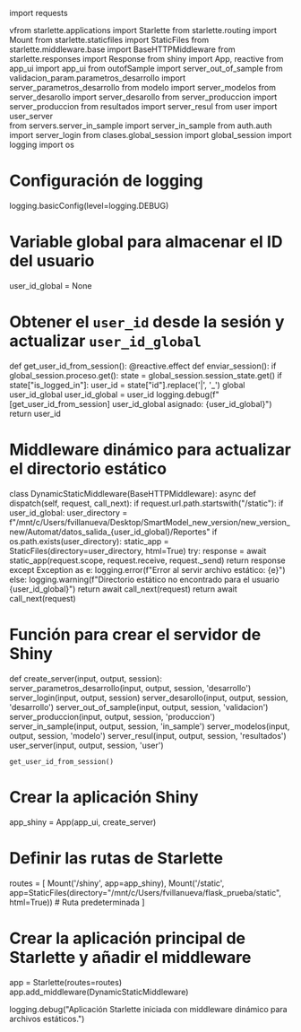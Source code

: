 import requests





vfrom starlette.applications import Starlette
from starlette.routing import Mount
from starlette.staticfiles import StaticFiles
from starlette.middleware.base import BaseHTTPMiddleware
from starlette.responses import Response
from shiny import App, reactive
from app_ui import app_ui
from outofSample import server_out_of_sample
from validacion_param.parametros_desarrollo import server_parametros_desarrollo
from modelo import server_modelos
from server_desarollo import server_desarollo
from server_produccion import server_produccion
from resultados import server_resul
from user import user_server    
from servers.server_in_sample import server_in_sample
from auth.auth import server_login
from clases.global_session import global_session
import logging
import os

# Configuración de logging
logging.basicConfig(level=logging.DEBUG)

# Variable global para almacenar el ID del usuario
user_id_global = None

# Obtener el `user_id` desde la sesión y actualizar `user_id_global`
def get_user_id_from_session():
    @reactive.effect
    def enviar_session():
        if global_session.proceso.get():
            state = global_session.session_state.get()
            if state["is_logged_in"]:
                user_id = state["id"].replace('|', '_')
                global user_id_global
                user_id_global = user_id
                logging.debug(f"[get_user_id_from_session] user_id_global asignado: {user_id_global}")
                return user_id

# Middleware dinámico para actualizar el directorio estático
class DynamicStaticMiddleware(BaseHTTPMiddleware):
    async def dispatch(self, request, call_next):
        if request.url.path.startswith("/static"):
            if user_id_global:
                user_directory = f"/mnt/c/Users/fvillanueva/Desktop/SmartModel_new_version/new_version_new/Automat/datos_salida_{user_id_global}/Reportes"
                if os.path.exists(user_directory):
                    static_app = StaticFiles(directory=user_directory, html=True)
                    try:
                        response = await static_app(request.scope, request.receive, request._send)
                        return response
                    except Exception as e:
                        logging.error(f"Error al servir archivo estático: {e}")
                else:
                    logging.warning(f"Directorio estático no encontrado para el usuario {user_id_global}")
            return await call_next(request)
        return await call_next(request)

# Función para crear el servidor de Shiny
def create_server(input, output, session):
    server_parametros_desarrollo(input, output, session, 'desarrollo')
    server_login(input, output, session)
    server_desarollo(input, output, session, 'desarrollo')
    server_out_of_sample(input, output, session, 'validacion')
    server_produccion(input, output, session, 'produccion')
    server_in_sample(input, output, session, 'in_sample')
    server_modelos(input, output, session, 'modelo')
    server_resul(input, output, session, 'resultados')
    user_server(input, output, session, 'user')
    
    get_user_id_from_session()

# Crear la aplicación Shiny
app_shiny = App(app_ui, create_server)

# Definir las rutas de Starlette
routes = [
    Mount('/shiny', app=app_shiny),
    Mount('/static', app=StaticFiles(directory="/mnt/c/Users/fvillanueva/flask_prueba/static", html=True))  # Ruta predeterminada
]

# Crear la aplicación principal de Starlette y añadir el middleware
app = Starlette(routes=routes)  
app.add_middleware(DynamicStaticMiddleware)

logging.debug("Aplicación Starlette iniciada con middleware dinámico para archivos estáticos.")

